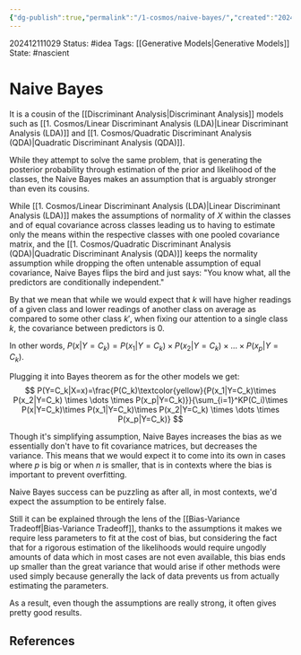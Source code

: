 ```yaml
---
{"dg-publish":true,"permalink":"/1-cosmos/naive-bayes/","created":"2024-12-11T10:29:17.011-05:00","updated":"2024-12-11T10:53:42.737-05:00"}
---
```


202412111029
Status: #idea
Tags: [[Generative Models\|Generative Models]]
State: #nascient
# Naive Bayes

It is a cousin of the [[Discriminant Analysis\|Discriminant Analysis]] models such as [[1. Cosmos/Linear Discriminant Analysis (LDA)\|Linear Discriminant Analysis (LDA)]] and [[1. Cosmos/Quadratic Discriminant Analysis (QDA)\|Quadratic Discriminant Analysis (QDA)]].

While they attempt to solve the same problem, that is generating the posterior probability through estimation of the prior and likelihood of the classes, the Naive Bayes makes an assumption that is arguably stronger than even its cousins.

While [[1. Cosmos/Linear Discriminant Analysis (LDA)\|Linear Discriminant Analysis (LDA)]] makes the assumptions of normality of $X$ within the classes and of equal covariance across classes leading us to having to estimate only the means within the respective classes with one pooled covariance matrix, and the [[1. Cosmos/Quadratic Discriminant Analysis (QDA)\|Quadratic Discriminant Analysis (QDA)]] keeps the normality assumption while dropping the often untenable assumption of equal covariance, Naive Bayes flips the bird and just says: "You know what, all the predictors are conditionally independent."

By that we mean that while we would expect that $k$ will have higher readings of a given class and lower readings of another class on average as compared to some other class $k'$, when fixing our attention to a single class $k$, the covariance between predictors is $0$.

In other words, $P(x|Y=C_k)=P(x_1|Y=C_k)\times P(x_2|Y=C_k) \times \dots \times P(x_p|Y=C_k)$.

Plugging it into Bayes theorem as for the other models we get:
$$
P(Y=C_k|X=x)=\frac{P(C_k)\textcolor{yellow}{P(x_1|Y=C_k)\times P(x_2|Y=C_k) \times \dots \times P(x_p|Y=C_k)}}{\sum_{i=1}^KP(C_i)\times P(x|Y=C_k)\times P(x_1|Y=C_k)\times P(x_2|Y=C_k) \times \dots \times P(x_p|Y=C_k)}
$$


Though it's simplifying assumption, Naive Bayes increases the bias as we essentially don't have to fit covariance matrices, but decreases the variance. This means that we would expect it to come into its own in cases where $p$ is big or when $n$ is smaller, that is in contexts where the bias is important to prevent overfitting.

Naive Bayes success can be puzzling as after all, in most contexts, we'd expect the assumption to be entirely false.

Still it can be explained through the lens of the [[Bias-Variance Tradeoff\|Bias-Variance Tradeoff]], thanks to the assumptions it makes we require less parameters to fit at the cost of bias, but considering the fact that for a rigorous estimation of the likelihoods would require ungodly amounts of data which in most cases are not even available, this bias ends up smaller than the great variance that would arise if other methods were used simply because generally the lack of data prevents us from actually estimating the parameters.

As a result, even though the assumptions are really strong, it often gives pretty good results.



## References
